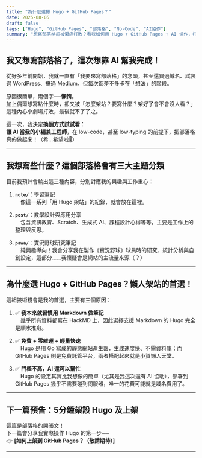 ```yaml
---
title: "為什麼選擇 Hugo + GitHub Pages？"
date: 2025-08-05
draft: false
tags: ["Hugo", "GitHub Pages", "部落格", "No‑Code", "AI協作"]
summary: "想寫部落格卻被懶癌打敗？看我如何用 Hugo + GitHub Pages + AI 協作，打造零成本、高效能的個人網站。"
---
```


## 我又想寫部落格了，這次想靠 AI 幫我完成！

從好多年前開始，我就一直有「我要來寫部落格」的念頭，甚至還買過域名、試裝過 WordPress、搞過 Medium，但每次都差不多卡在「想法」的階段。

原因很簡單，兩個字──**懶惰**。  
加上偶爾想寫點什麼時，卻又被「怎麼架站？要寫什麼？架好了會不會沒人看？」這種內心小劇場打敗，最後就不了了之。

這一次，我決定**換個方式試試看**：  
**讓 AI 當我的小編兼工程師**，在 low-code，甚至 low-typing 的前提下，把部落格真的做起來！（希...希望啦🤥）

---

## 我想寫些什麼？這個部落格會有三大主題分類

目前我預計會輸出這三種內容，分別對應我的興趣與工作重心：

1. **`note/`**：學習筆記  
　像這一系列「用 Hugo 架站」的紀錄，就會放在這裡。

2. **`post/`**：教學設計與應用分享  
　包含資訊教育、Scratch、生成式 AI、課程設計心得等等，主要是工作上的整理與反思。

3. **`pawa/`**：實況野球研究筆記  
　純興趣導向！我會分享我在製作《實況野球》球員時的研究、統計分析與自創設定，這部分……我懷疑會是網站的主流量來源（？）

---

## 為什麼選 Hugo + GitHub Pages？懶人架站的首選！

這組技術棧會是我的首選，主要有三個原因：

1. ✅ **我本來就習慣用 Markdown 做筆記**  
　幾乎所有資料都寫在 HackMD 上，因此選擇支援 Markdown 的 Hugo 完全是順水推舟。

2. ✅ **免費 + 零維運 + 輕量快速**  
　Hugo 是用 Go 寫成的靜態網站產生器，生成速度快、不需資料庫；而 GitHub Pages 則是免費託管平台，兩者搭配起來就是小資懶人天堂。

3. ✅ **門檻不高，AI 還可以幫忙**  
　Hugo 的設定其實比我想像的簡單（尤其是我這次還有 AI 協助），部署到 GitHub Pages 幾乎不需要碰到伺服器，唯一的花費可能就是域名費用了。

---

## 下一篇預告：5分鐘架設 Hugo 及上架

這篇是部落格的開張文！  
下一篇會分享我實際操作 Hugo 的第一步──  
👉 **[如何上架到 GitHub Pages？（敬請期待）]**

---
